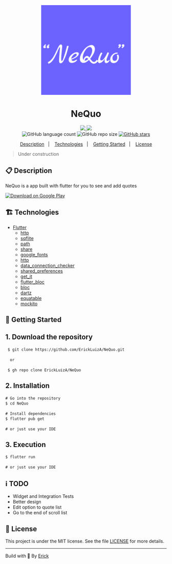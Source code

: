<p align="center"> 
  <img alt="NeQuo icon" src="./android/app/src/main/ic_launcher-playstore.png"  width="280"/>
</p>

<h1 align="center"> NeQuo </h1>

<p align="center">
  <a href="https://github.com/ErickLuizA/NeQuo/graphs/commit-activity" alt="Maintenance">
    <img src="https://img.shields.io/badge/Maintained%3F-yes-1EAE72.svg" />
  </a>

  <a href="./LICENSE" alt="License: MIT">
    <img src="https://img.shields.io/badge/License-MIT-1EAE72.svg" />
  </a>

<br/>

<img alt="GitHub language count" src="https://img.shields.io/github/languages/count/ErickLuizA/NeQuo?color=blue">

<img alt="GitHub repo size" src="https://img.shields.io/github/repo-size/ErickLuizA/NeQuo">

<a href="https://github.com/ErickLuizA/NeQuo/stargazers">
  <img alt="GitHub stars" src="https://img.shields.io/github/stars/ErickLuizA/NeQuo?style=social">
</a>

<p align="center">
  <a href="#clipboard-description">Description</a>&nbsp;&nbsp;&nbsp;|&nbsp;&nbsp;&nbsp;
  <a href="#building_construction-technologies">Technologies</a>&nbsp;&nbsp;&nbsp;|&nbsp;&nbsp;&nbsp;
  <a href="#rocket-getting-started">Getting Started</a>&nbsp;&nbsp;&nbsp;|&nbsp;&nbsp;&nbsp;
  <a href="#memo-license">License</a>
</p>

> Under construction

## :clipboard: Description

NeQuo is a app built with flutter for you to see and add quotes

<a href="https://play.google.com/store/apps/details?id=com.deverick.com.deverick.com.deverick.nequo">
  <img src="https://play.google.com/intl/en_us/badges/images/generic/en_badge_web_generic.png" alt="Download on Google Play" height="100">
</a>


## :building_construction: Technologies

- [Flutter](https://flutter.dev/)
  - [http](https://pub.dev/packages/http)
  - [sqflite](https://pub.dev/packages/sqflite)
  - [path](https://pub.dev/packages/path)
  - [share](https://pub.dev/packages/share)
  - [google_fonts](https://pub.dev/packages/google_fonts)
  - [http](https://pub.dev/packages/http)
  - [data_connection_checker](https://pub.dev/packages/data_connection_checker)
  - [shared_preferences](https://pub.dev/packages/shared_preferences)
  - [get_it](https://pub.dev/packages/get_it)
  - [flutter_bloc](https://pub.dev/packages/flutter_bloc)
  - [bloc](https://pub.dev/packages/bloc)
  - [dartz](https://pub.dev/packages/dartz)
  - [equatable](https://pub.dev/packages/equatable)
  - [mockito](https://pub.dev/packages/mockito)


## :rocket: Getting Started

## 1. Download the repository

```shell
 $ git clone https://github.com/ErickLuizA/NeQuo.git
  
  or 

 $ gh repo clone ErickLuizA/NeQuo
```

## 2. Installation

```shell
# Go into the repository
$ cd NeQuo

# Install dependencies
$ flutter pub get 

# or just use your IDE
```

## 3. Execution

```shell
$ flutter run

# or just use your IDE
```

## :information_source: TODO
  - Widget and Integration Tests
  - Better design
  - Edit option to quote list
  - Go to the end of scroll list

## :memo: License



This project is under the MIT license. See the file [LICENSE](LICENSE) for more details.

---

Build with 💙 By [Erick](https://www.linkedin.com/in/erick-luiz-47151a1a4/)
